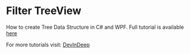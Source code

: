 # Filter TreeView
How to create Tree Data Structure in C# and WPF. Full tutorial is available [here](https://devindeep.com/how-to-create-tree-data-structure-in-c/)

For more tutorials visit: [DevInDeep](https://devindeep.com)
